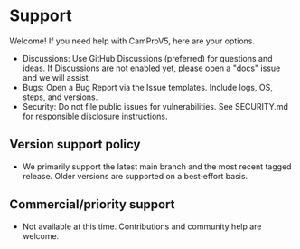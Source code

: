 # Support

Welcome! If you need help with CamProV5, here are your options.

- Discussions: Use GitHub Discussions (preferred) for questions and ideas. If Discussions are not enabled yet, please open a "docs" issue and we will assist.
- Bugs: Open a Bug Report via the Issue templates. Include logs, OS, steps, and versions.
- Security: Do not file public issues for vulnerabilities. See SECURITY.md for responsible disclosure instructions.

## Version support policy
- We primarily support the latest main branch and the most recent tagged release. Older versions are supported on a best‑effort basis.

## Commercial/priority support
- Not available at this time. Contributions and community help are welcome.
